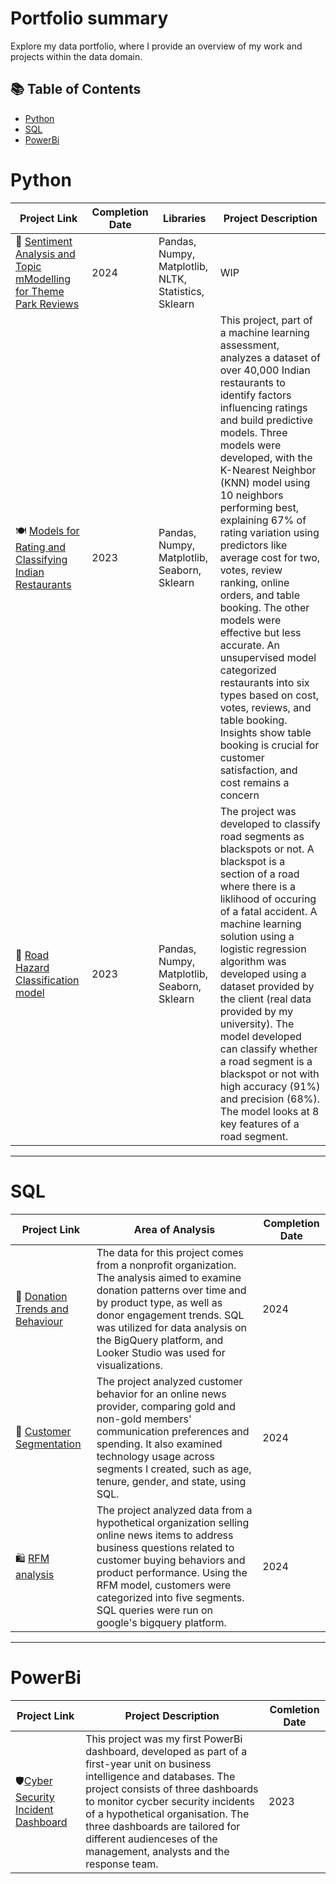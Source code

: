 # Portfolio summary

Explore my data portfolio, where I provide an overview of my work and projects within the data domain.

## 📚 Table of Contents
- [Python](#Python)
- [SQL](#sql)
- [PowerBi](#PowerBi)

# Python

| Project Link | Completion Date | Libraries | Project Description | 
|---|---|---|---|
| 🎡 [Sentiment Analysis and Topic mModelling for Theme Park Reviews](https://github.com/dk326/Sentiment-analysis-and-Topic-model-for-Theme-park-reviews/blob/main/Dumidu_Kobbekaduwa_MIS780A1.ipynb)| 2024 |Pandas, Numpy, Matplotlib, NLTK, Statistics, Sklearn |WIP|
| 🍽️ [Models for Rating and Classifying Indian Restaurants](https://github.com/dk326/Restaurent-Rating-and-Clustering/blob/main/Kobbekaduwa_Dumidu_s220478042_MIS710A2_(1).ipynb)| 2023 |Pandas, Numpy, Matplotlib, Seaborn, Sklearn |This project, part of a machine learning assessment, analyzes a dataset of over 40,000 Indian restaurants to identify factors influencing ratings and build predictive models. Three models were developed, with the K-Nearest Neighbor (KNN) model using 10 neighbors performing best, explaining 67% of rating variation using predictors like average cost for two, votes, review ranking, online orders, and table booking. The other models were effective but less accurate. An unsupervised model categorized restaurants into six types based on cost, votes, reviews, and table booking. Insights show table booking is crucial for customer satisfaction, and cost remains a concern|
| 🦺 [Road Hazard Classification model](https://github.com/dk326/Identifying-Blackspots-Road-Hazards-/blob/main/Kobbekaduwa_Dumidu_s220478042_MIS710A1.ipynb)| 2023 | Pandas, Numpy, Matplotlib, Seaborn, Sklearn | The project was developed to classify road segments as blackspots or not. A blackspot is a section of a road where there is a liklihood of occuring of a fatal accident. A machine learning solution using a logistic regression algorithm was developed using a dataset provided by the client (real data provided by my university). The model developed can classify whether a road segment is a blackspot or not with high accuracy (91%) and precision (68%). The model looks at 8 key features of a road segment.|


***

# SQL

| Project Link | Area of Analysis | Completion Date | 
|---|---|---|
|🎯 [Donation Trends and Behaviour](https://github.com/dk326/Analysing-Donation-trends-and-engagement-patterns)| The data for this project comes from a nonprofit organization. The analysis aimed to examine donation patterns over time and by product type, as well as donor engagement trends. SQL was utilized for data analysis on the BigQuery platform, and Looker Studio was used for visualizations.| 2024 |
|👥 [Customer Segmentation](https://github.com/dk326/Customer-segmentation-and-behaviour-)| The project analyzed customer behavior for an online news provider, comparing gold and non-gold members' communication preferences and spending. It also examined technology usage across segments I created, such as age, tenure, gender, and state, using SQL. | 2024 |
|🛍️ [RFM analysis](https://github.com/dk326/Product-performance-and-RFM/tree/main)| The project analyzed data from a hypothetical organization selling online news items to address business questions related to customer buying behaviors and product performance. Using the RFM model, customers were categorized into five segments. SQL queries were run on google's bigquery platform. | 2024 |

***

# PowerBi

| Project Link | Project Description | Comletion Date|
|---|---|---|
|🛡️[Cyber Security Incident Dashboard](https://github.com/dk326/Cyber-Security-Incident-Responses/tree/main)| This project was my first PowerBi dashboard, developed as part of a first-year unit on business intelligence and databases. The project consists of three dashboards to monitor cycber security incidents of a hypothetical organisation. The three dashboards are tailored for different audienceses of the management, analysts and the response team.  | 2023 | 

